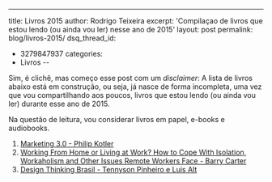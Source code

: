 ---
title: Livros 2015
author: Rodrigo Teixeira
excerpt: 'Compilaçao de livros que estou lendo (ou ainda vou ler) nesse ano de 2015'
layout: post
permalink: blog/livros-2015/
dsq_thread_id:
  - 3279847937
categories:
  - Livros
--

Sim, é clichê, mas começo esse post com um *disclaimer*: A lista de livros abaixo está em construção, ou seja, já nasce de forma incompleta, uma vez que vou compartilhando aos poucos, livros que estou lendo (ou ainda vou ler) durante esse ano de 2015. 

Na questão de leitura, vou considerar livros em papel, e-books e audiobooks.

1. [Marketing 3.0 - Philip Kotler](http://www.amazon.com.br/dp/B00H4EBXEC)
2. [Working From Home or Living at Work? How to Cope With Isolation, Workaholism and Other Issues Remote Workers Face - Barry Carter](http://www.amazon.com.br/dp/B00P838WRC)
3. [Design Thinking Brasil - Tennyson Pinheiro e Luis Alt](http://www.amazon.com.br/dp/B009X7NKFS)
